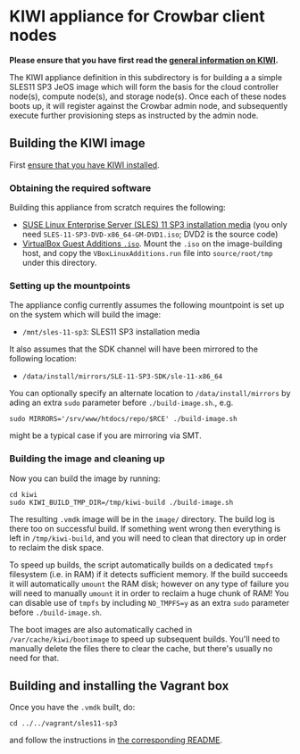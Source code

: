 # KIWI appliance for Crowbar client nodes

**Please ensure that you have first read the
[general information on KIWI](../README.md).**

The KIWI appliance definition in this subdirectory is for building a a
simple SLES11 SP3 JeOS image which will form the basis for the cloud
controller node(s), compute node(s), and storage node(s).  Once each
of these nodes boots up, it will register against the Crowbar admin
node, and subsequently execute further provisioning steps as
instructed by the admin node.

## Building the KIWI image

First [ensure that you have KIWI installed](../README.md).

### Obtaining the required software

Building this appliance from scratch requires the following:

*   [SUSE Linux Enterprise Server (SLES) 11 SP3 installation media](https://download.suse.com/Download?buildid=Q_VbW21BiB4~) (you only need `SLES-11-SP3-DVD-x86_64-GM-DVD1.iso`; DVD2 is the source code)
*   [VirtualBox Guest Additions `.iso`](http://download.virtualbox.org/virtualbox/).  Mount the `.iso` on the image-building host, and copy the `VBoxLinuxAdditions.run` file into `source/root/tmp` under this directory.

### Setting up the mountpoints

The appliance config currently assumes the following mountpoint is
set up on the system which will build the image:

*   `/mnt/sles-11-sp3`: SLES11 SP3 installation media

It also assumes that the SDK channel will have been mirrored to
the following location:

*   `/data/install/mirrors/SLE-11-SP3-SDK/sle-11-x86_64`

You can optionally specify an alternate location to
`/data/install/mirrors` by ading an extra `sudo` parameter before
`./build-image.sh`., e.g.

    sudo MIRRORS='/srv/www/htdocs/repo/$RCE' ./build-image.sh

might be a typical case if you are mirroring via SMT.

### Building the image and cleaning up

Now you can build the image by running:

    cd kiwi
    sudo KIWI_BUILD_TMP_DIR=/tmp/kiwi-build ./build-image.sh

The resulting `.vmdk` image will be in the `image/` directory.  The
build log is there too on successful build.  If something went wrong
then everything is left in `/tmp/kiwi-build`, and you will need to
clean that directory up in order to reclaim the disk space.

To speed up builds, the script automatically builds on a dedicated
`tmpfs` filesystem (i.e. in RAM) if it detects sufficient memory.  If
the build succeeds it will automatically `umount` the RAM disk;
however on any type of failure you will need to manually `umount` it
in order to reclaim a huge chunk of RAM!  You can disable use of
`tmpfs` by including `NO_TMPFS=y` as an extra `sudo` parameter before
`./build-image.sh`.

The boot images are also automatically cached in
`/var/cache/kiwi/bootimage` to speed up subsequent builds. You'll need
to manually delete the files there to clear the cache, but there's
usually no need for that.

## Building and installing the Vagrant box

Once you have the `.vmdk` built, do:

    cd ../../vagrant/sles11-sp3

and follow the instructions in
[the corresponding README](../../vagrant/sles11-sp3/README.md).
